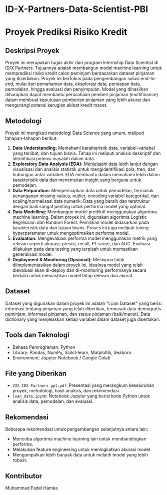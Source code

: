 # ID-X-Partners-Data-Scientist-PBI

# Proyek Prediksi Risiko Kredit

## Deskripsi Proyek

Proyek ini merupakan tugas akhir dari program internship Data Scientist di ID/X Partners. Tujuannya adalah membangun model machine learning untuk memprediksi risiko kredit calon peminjam berdasarkan dataset pinjaman yang disediakan.  Proyek ini berfokus pada pengembangan solusi end-to-end, mulai dari pemahaman data, eksplorasi data, persiapan data, pemodelan, hingga evaluasi dan penyimpulan. Model yang dihasilkan diharapkan dapat membantu perusahaan pemberi pinjaman (multifinance) dalam membuat keputusan pemberian pinjaman yang lebih akurat dan mengurangi potensi kerugian akibat kredit macet.

## Metodologi

Proyek ini mengikuti metodologi Data Science yang umum, meliputi tahapan-tahapan berikut:

1. **Data Understanding:** Memahami karakteristik data, variabel-variabel yang terlibat, dan tujuan bisnis.  Tahap ini meliputi analisis deskriptif dan identifikasi potensi masalah dalam data.
2. **Exploratory Data Analysis (EDA):** Menjelajahi data lebih lanjut dengan visualisasi dan analisis statistik untuk mengidentifikasi pola, tren, dan hubungan antar variabel.  EDA membantu dalam memahami lebih dalam karakteristik data dan  menemukan insight yang berguna untuk pemodelan.
3. **Data Preparation:** Mempersiapkan data untuk pemodelan, termasuk penanganan missing values, outlier, encoding variabel kategorikal, dan scaling/normalisasi data numerik.  Data yang bersih dan terstruktur dengan baik sangat penting untuk performa model yang optimal.
4. **Data Modelling:**  Membangun model prediktif menggunakan algoritma machine learning.  Dalam proyek ini, digunakan algoritma Logistic Regression dan Random Forest. Pemilihan model didasarkan pada karakteristik data dan tujuan bisnis.  Proses ini juga meliputi tuning hyperparameter untuk mengoptimalkan performa model.
5. **Evaluation:** Mengevaluasi performa model menggunakan metrik yang relevan seperti akurasi, presisi, recall, F1-score, dan AUC.  Evaluasi dilakukan pada data testing yang terpisah untuk memastikan generalisasi model.
6. **Deployment & Monitoring (Opsional):**  Meskipun tidak diimplementasikan dalam proyek ini, idealnya model yang telah dievaluasi akan di-deploy dan di-monitoring performanya secara berkala untuk memastikan model tetap relevan dan akurat.


## Dataset

Dataset yang digunakan dalam proyek ini adalah "Loan Dataset" yang berisi informasi tentang pinjaman yang telah diberikan, termasuk data demografis peminjam, informasi pinjaman, dan status pinjaman (baik/macet).  Data dictionary yang menjelaskan setiap variabel dalam dataset juga disertakan.

## Tools dan Teknologi

- Bahasa Pemrograman: Python
- Library: Pandas, NumPy, Scikit-learn, Matplotlib, Seaborn
- Environment: Jupyter Notebook / Google Colab


## File yang Diberikan

- `VIX IDX Partners ppt.pdf`:  Presentasi yang merangkum keseluruhan proyek, metodologi, hasil analisis, dan rekomendasi.
- `loan_data.ipynb`: Notebook Jupyter yang berisi kode Python untuk analisis data, pemodelan, dan evaluasi.



## Rekomendasi

Beberapa rekomendasi untuk pengembangan selanjutnya antara lain:

- Mencoba algoritma machine learning lain untuk membandingkan performa.
- Melakukan feature engineering untuk meningkatkan akurasi model.
- Mengumpulkan lebih banyak data untuk melatih model yang lebih robust.


## Kontributor

Muhammad Fadel Hamka

